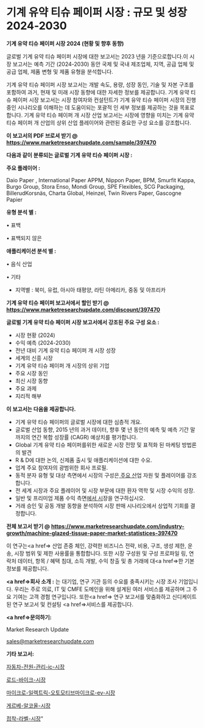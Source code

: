 # 기계 유약 티슈 페이퍼 시장 : 규모 및 성장 2024-2030

<strong>기계 유약 티슈 페이퍼 시장 2024 (현황 및 향후 동향)</strong>

글로벌 기계 유약 티슈 페이퍼 시장에 대한 보고서는 2023 년을 기준으로합니다.이 시장 보고서는 예측 기간 (2024-2030) 동안 국제 및 국내 제조업체, 지역, 공급 업체 및 공급 업체, 제품 변형 및 제품 유형을 분석합니다.

기계 유약 티슈 페이퍼 시장 보고서는 개발 속도, 용량, 성장 동인, 기술 및 자본 구조를 포함하여 과거, 현재 및 미래 시장 동향에 대한 자세한 정보를 제공합니다. 기계 유약 티슈 페이퍼 시장 보고서는 시장 참여자와 컨설턴트가 기계 유약 티슈 페이퍼 시장의 진행중인 시나리오를 이해하는 데 도움이되는 포괄적 인 세부 정보를 제공하는 것을 목표로합니다. 기계 유약 티슈 페이퍼 개 시장 산업 보고서는 시장에 영향을 미치는 기계 유약 티슈 페이퍼 개 산업의 상위 산업 플레이어와 관련된 중요한 구성 요소를 강조합니다.



<strong>이 보고서의 PDF 브로셔 받기 @ <a href=https://www.marketresearchupdate.com/sample/397470>https://www.marketresearchupdate.com/sample/397470</a></strong>



<strong>다음과 같이 분류되는 글로벌 기계 유약 티슈 페이퍼 시장 :</strong>



<strong>주요 플레이어 :</strong>

Daio Paper , International Paper APPM, Nippon Paper, BPM, Smurfit Kappa, Burgo Group, Stora Enso, Mondi Group, SPE Flexibles, SCG Packaging, BillerudKorsnäs, Charta Global, Heinzel, Twin Rivers Paper, Gascogne Papier



<strong>유형 분석 별 :</strong>

• 표백

• 표백되지 않은



<strong>애플리케이션 분석 별 :</strong>

• 음식 산업

• 기타

<ul>
  <li>지역별 : 북미, 유럽, 아시아 태평양, 라틴 아메리카, 중동 및 아프리카</li>
</ul>


<strong>기계 유약 티슈 페이퍼 보고서에서 할인 받기 @ <a href=https://www.marketresearchupdate.com/discount/397470>https://www.marketresearchupdate.com/discount/397470</a></strong>



<strong>글로벌 기계 유약 티슈 페이퍼 시장 보고서에서 강조된 주요 구성 요소 :</strong>
<ul>
  <li>시장 현황 (2024)</li>
  <li>수익 예측 (2024-2030)</li>
  <li>전년 대비 기계 유약 티슈 페이퍼 개 시장 성장</li>
  <li>세계의 신흥 시장</li>
  <li>기계 유약 티슈 페이퍼 개 시장의 상위 기업</li>
  <li>주요 시장 동인</li>
  <li>최신 시장 동향</li>
  <li>주요 과제</li>
  <li>지리적 해부</li>
</ul>


<strong>이 보고서는 다음을 제공합니다.</strong>
<ul>
  <li>기계 유약 티슈 페이퍼의 글로벌 시장에 대한 심층적 개요.</li>
  <li>글로벌 산업 동향, 2015 년의 과거 데이터, 향후 몇 년 동안의 예측 및 예측 기간 말까지의 연간 복합 성장률 (CAGR) 예상치를 평가합니다.</li>
  <li>Global 기계 유약 티슈 페이퍼를위한 새로운 시장 전망 및 표적화 된 마케팅 방법론의 발견</li>
  <li>R &amp; D에 대한 논의, 신제품 출시 및 애플리케이션에 대한 수요.</li>
  <li>업계 주요 참여자의 광범위한 회사 프로필.</li>
  <li>동적 분자 유형 및 대상 측면에서 시장의 구성은<a href=> 주요 산</a>업 자원 및 플레이어를 강조합니다.</li>
  <li>전 세계 시장과 주요 플레이어 및 시장 부문에 대한 환자 역학 및 시장 수익의 성장.</li>
  <li>일반 및 프리미엄 제품 수익 측면<a href=>에서 시</a>장을 연구하십시오.</li>
  <li>거래 승인 및 공동 개발 동향을 분석하여 시장 판매 시나리오에서 상업적 기회를 결정합니다.</li>
</ul>



<strong>전체 보고서 받기 @ <a href=https://www.marketresearchupdate.com/industry-growth/machine-glazed-tissue-paper-market-statistices-397470>https://www.marketresearchupdate.com/industry-growth/machine-glazed-tissue-paper-market-statistices-397470</a></strong>

이 연구는<a href=> 산업 존중</a> 체인, 강력한 비즈니스 전략, 비용, 구조, 생성 제한, 운송, 시장 범위 및 제한 사용률을 통합합니다. 또한 시장 구성원 및 구성 프로파일 링, 연락처 데이터, 항목 / 혜택 침대, 소득 개발, 수익 창출 및 총 거래에 대<a href=>한 기본 </a>정보를 제공합니다.



<strong><a href=>회사 소</a>개 :</strong>
는 대기업, 연구 기관 등의 수요를 충족시키는 시장 조사 기업입니다. 우리는 주로 의료, IT 및 CMFE 도메인을 위해 설계된 여러 서비스를 제공하며 그 주요 기여는 고객 경험 연구입니다. 또한<a href=> 연구 보</a>고서를 맞춤화하고 신디케이트 된 연구 보고서 및 컨설팅 <a href=>서비스</a>를 제공합니다.



<strong><a href=>문의하기:</a></strong>

Market Research Update

sales@marketresearchupdate.com



<strong>기타 보고서:</strong>

<a href=https://www.linkedin.com/pulse/자동차-전원-관리-ic-시장-동향-및-성장-전망-market-matrix-musings-analysis/>자동차-전원-관리-ic-시장</a>

<a href=https://www.linkedin.com/pulse/로드-바이크-시장-진입-전략-및-위험-평가2029년-trendsetters-talk-360-analysis-tvgof/>로드-바이크-시장</a>

<a href=https://www.linkedin.com/pulse/마이크로-일렉트릭-오토모티브마이크로-ev-시장-세분화-연구-및-9sugf/>마이크로-일렉트릭-오토모티브마이크로-ev-시장</a>

<a href=https://www.linkedin.com/pulse/게르베-알코올-시장-현재-및-미래-성장-2030-analytics-alchemy-360-analysis-s8waf/>게르베-알코올-시장</a>

<a href=https://www.linkedin.com/pulse/접착-라벨-시장-진입-전략-및-위험-평가2029년-market-matrix-musings-analysis-wq0jf/>접착-라벨-시장</a>"
